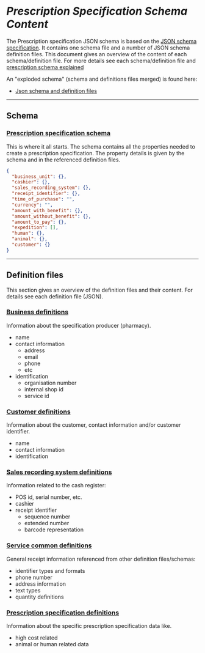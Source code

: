 # **_Prescription Specification Schema Content_**

The Prescription specification JSON schema is based on the [JSON schema specification](https://json-schema.org/). It contains one schema file and a number of JSON schema definition files. This document gives an overview of the content of each schema/definition file. For more details see each schema/definition file and [prescription schema explained](./prescription-schema-description.md)

An "exploded schema" (schema and definitions files merged) is found here:

- [Json schema and definition files](../../../schemas/json/prescription/v1.0.json)

---

## Schema

### [Prescription specification schema](../../../schemas/json/prescription/v1.0/prescription-specification-schema.json)

This is where it all starts. The schema contains all the properties needed to create a prescription specification. The property details is given by the schema and in the referenced definition files.

```json
{
  "business_unit": {},
  "cashier": {},
  "sales_recording_system": {},
  "receipt_identifier": {},
  "time_of_purchase": "",
  "currency": "",
  "amount_with_benefit": {},
  "amount_without_benefit": {},
  "amount_to_pay": {},
  "expedition": [],
  "human": {},
  "animal": {},
  "customer": {}
}
```

---

## Definition files

This section gives an overview of the definition files and their content. For details see each definition file (JSON).

### [Business definitions](../../../schemas/json/retail/v1.0/business-definitions.json)

Information about the specification producer (pharmacy).

- name
- contact information
  - address
  - email
  - phone
  - etc
- identification
  - organisation number
  - internal shop id
  - service id

### [Customer definitions](../../../schemas/json/retail/v1.0/customer-definitions.json)

Information about the customer, contact information and/or customer identifier.

- name
- contact information
- identification

### [Sales recording system definitions](../../../schemas/json/retail/v1.0/sales-recording-system-definitions.json)

Information related to the cash register:

- POS id, serial number, etc.
- cashier
- receipt identifier
  - sequence number
  - extended number
  - barcode representation

### [Service common definitions](../../../schemas/json/retail/v1.0/service-common-definitions.json)

General receipt information referenced from other definition files/schemas:

- identifier types and formats
- phone number
- address information
- text types
- quantity definitions

### [Prescription specification definitions](../../../schemas/json/prescription/v1.0/prescription-specification-definitions.json)

Information about the specific prescription specification data like.

- high cost related
- animal or human related data